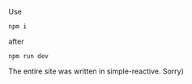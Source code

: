Use 

```
npm i
```

after

```
npm run dev
```

The entire site was written in simple-reactive. Sorry)